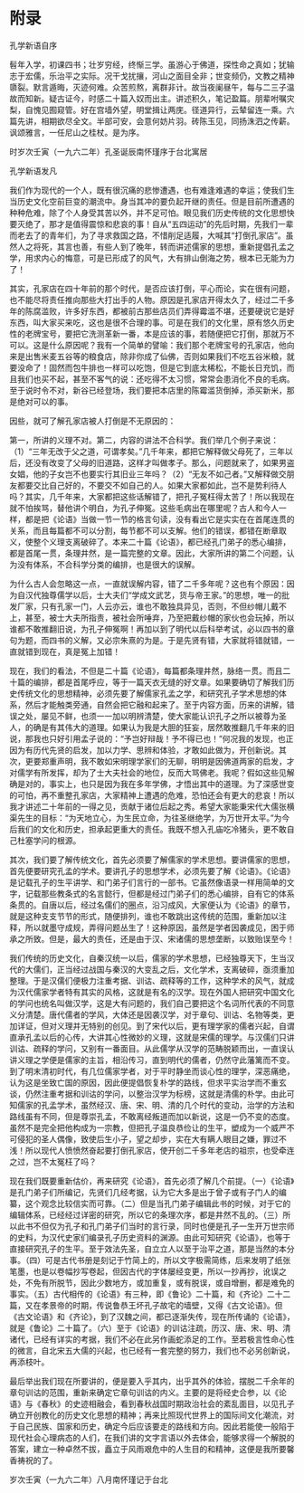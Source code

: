 ﻿# 附录
孔学新语自序

髫年入学，初课四书；壮岁穷经，终惭三学。虽游心于佛道，探性命之真如；犹输志于宏儒，乐治平之实际。况干戈扰攘，河山之面目全非；世变频仍，文教之精神隳裂。默言遁晦，灭迹何难。众苦煎熬，离群非计。故当夜阑昼午，每与二三子温故而知新。疑古证今，时感二十篇入奴而出主。讲述积久，笔记盈篇。朋辈咐嘱灾梨，自愧见囿窥管。好在宫墙外望，明堂揖让两庑。径道异行，云辇留连一乘。六篇先讲，相期欲尽全文。半部可安，会意何妨片羽。砖陈玉见，同扬洙泗之传薪。讽颂雅言，一任尼山之桂杖。是为序。

时岁次壬寅（一九六二年）孔圣诞辰南怀瑾序于台北寓居

孔学新语发凡

我们作为现代的一个人，既有很沉痛的悲惨遭遇，也有难逢难遇的幸运；使我们生当历史文化空前巨变的潮流中。身当其冲的要负起开继的责任。但是目前所遭遇的种种危难，除了个人身受其苦以外，并不足可怕。眼见我们历史传统的文化思想快要灭绝了，那才是值得震惊和悲哀的事！自从“五四运动”的先后时期，先我们一辈而老去了的青年们，为了寻求救国之路，不惜削足适履，大喊其“打倒孔家店”。虽然人之将死，其言也善，有些人到了晚年，转而讲述儒家的思想，重新提倡孔孟之学，用求内心的悔意，可是已形成了的风气，大有排山倒海之势，根本已无能为力了！

其实，孔家店在四十年前的那个时代，是否应该打倒，平心而论，实在很有问题，也不能尽将责任推向那些大打出手的人物。原因是孔家店开得太久了，经过二千多年的陈腐滥败，许多好东西，都被前古那些店员们弄得霉滥不堪，还要硬说它是好东西，叫大家买来吃，这也是很不合理的事。可是在我们的文化里，原有悠久历史性的老牌宝号，要把它洗测革新一番，本是应该的事，若随便把它打倒，那就万不可以。这是什么原因呢？我有一个简单的譬喻：我们那个老牌宝号的孔家店，他向来是出售米麦五谷等的粮食店，除非你成了仙佛，否则如果我们不吃五谷米粮，就要没命了！固然而包牛排也一样可以吃饱，但是它到底太稀松，不能长日充饥，而且我们也买不起，甚至不客气的说：还吃得不太习惯，常常会患消化不良的毛病。至于说时令不对，新谷已经登场，我们要把本店里的陈霉滥货倒掉，添买新米，那是绝对可以的事。

因些，就可了解孔家店被人打倒是不无原因的：

第一，所讲的义理不对。第二，内容的讲法不合科学。我们举几个例子来说：（1）“三年无改于父之道，可谓孝矣。”几千年来，都把它解释做父母死了，三年以后，还没有改变了父母的旧道路，这样才叫做孝子。那么，问题就来了，如果男盗女娼，他的子女岂不也要实行其旧业三年吗？（2）“无友不如己者。”又解释做交朋友都要交比自己好的，不要交不如自己的人。如果大家都如此，岂不是势利待人吗？其实，几千年来，大家都把这些话解错了，把孔子冤枉得太苦了！所以我现在就不怕挨骂，替他讲个明白，为孔子伸冤。这些毛病出在哪里呢？古人和今人一样，都是把《论语》当做一节一节的格言句读，没有看出它是实实在在首尾连贯的关系，而且每篇都不可以分割，每节都不可以支解。他们的错误，都错在断章取义，使整个义理支离破碎了。本来二十篇《论语》，都已经孔门弟子的悉心编排，都是首尾一贯，条理井然，是一篇完整的文章。因此，大家所讲的第二个问题，认为没有体系，不合科学分类的编排，也是很大的误解。

为什么古人会忽略这一点，一直就误解内容，错了二千多年呢？这也有个原因：因为自汉代独尊儒学以后，士大夫们“学成文武艺，货与帝王家。”的思想，唯一的批发厂家，只有孔家一门，人云亦云，谁也不敢独具异见，否则，不但纱帽儿戴不上，甚至，被士大夫所指责，被社会所唾弃，乃至把戴纱帽的家伙也会玩掉，所以谁都不敢推翻旧说，为孔子伸冤啊！再加以到了明代以后科举考试，必以四书的章句为题，而四书的义解，又必宗朱熹的为是。于是先贤有错，大家就将错就错，一直就错到现在，真是冤上加错！

现在，我们的看法，不但是二十篇《论语》，每篇都条理井然，脉络一贯。而且二十篇的编排，都是首尾呼应，等于一篇天衣无缝的好文章。如果要确切了解我们历史传统文化的思想精神，必须先要了解儒家孔孟之学，和研究孔子学术思想的体系，然后才能触类旁通，自然会把它融和起来了。至于内容方面，历来的讲解，错误之处，屡见不鲜，也须一一加以明辨清楚，使大家能认识孔子之所以被尊为圣人，的确是有其伟大的道理。如果认为我是大胆的狂妄，居然敢推翻几千年来的旧说，那我也只好引用孟子说的：“予岂好辩哉！予不得已也！”何况我的发现，也正因为有历代先贤的启发，加以力学、思辨和体验，才敢如此做为，开创新说。其次，更要郑重声明，我不敢如宋明理学家们的无聊，明明是因佛道两家的启发，才对儒学有所发挥，却为了士大夫社会的地位，反而大骂佛老。我呢？假如这些见解确是对的，事实上，也只是因为我在多年学佛，才悟出其中的道理。为了深感世变的可怕，再不重整孔家店，大家精神上遭遇的危难，恐怕还会有更大的悲哀！所以我才讲述二十年前的一得之见，贡献于诸位后起之秀。希望大家能秉宋代大儒张横渠先生的目标：“为天地立心，为生民立命，为往圣继绝学，为万世开太平。”为今后我们的文化和历史，担承起更重大的责任。我既不想入孔庙吃冷猪头，更不敢自己杜塞学问的根源。

其次，我们要了解传统文化，首先必须要了解儒家的学术思想。要讲儒家的思想，首先便要研究孔孟的学术。要讲孔子的思想学术，必须先要了解《论语》。《论语》是记载孔子的生平讲学、和门弟子们言行的一部书。它虽然像语录一样用简单的文字，记载那些教条式的名言懿行，但都是经过门弟子们的悉心编排，自有它的体系条贯的。自唐以后，经过名儒们的圈点，沿习成风，大家便认为《论语》的章节，就是这种支支节节的形式，随便排列，谁也不敢跳出这传统的范围，重新加以注释，所以就墨守成规，弄得问题丛生了！这种原因，虽然是学者因袭成见，困于师承之所致。但是，最大的责任，还是由于汉、宋诸儒的思想垄断，以致贻误至今！

我们传统的历史文化，自秦汉统一以后，儒家的学术思想，已经独尊天下，生当汉代的大儒们，正当经过战国与秦汉的大变乱之后，文化学术，支离破碎，亟须重加整理。于是汉儒们便极力注重考据、训诂、疏释等的工作，这种学术的风气，就成为汉代儒家学者特有其实的风格，这就是有名的汉学。现在外国人把研究中国文化的学问也统名叫做汉学，这是大有问题的，我们自己要把这个名词所代表的不同意义分清楚。唐代儒者的学风，大体还是因袭汉学，对于章句、训诂、名物等类，更加详证，但对义理并无特别的创见。到了宋代以后，更有理学家的儒者兴起，自谓直承孔孟以后的心传，大讲其心性微妙的义理，这就是宋儒的理学。与汉儒们只讲训诂、疏释的学问，又别有一番面目。从此儒学从汉学的范畴脱颖而出，一直误认讲义理之学便是儒家的主旨，相沿传习，直到明代的儒者，仍然守此藩篱而不变。到了明末清初时代，有几位儒家学者，对于平时静坐而谈心性的理学，深恶痛绝，认为这是坐致亡国的原因，因此便提倡恢复朴学的路线，但求平实治学而不重玄谈，仍然注重考据和训诂的学问，以整治汉学为标榜，这就是清儒的朴学。由此可知儒家的孔孟学术，虽然经汉、唐、宋、明、清的几个时代的变动，治学的方法和路线虽有不同，但是尊崇孔孟，不敢离经叛道而加以新说，这是一仍不变的态度。虽然不是完全把他构成为一宗教，但把孔子温良恭俭让的生平，塑成为一个威严不可侵犯的圣人偶像，致使后生小子，望之却步，实在大有瞒人眼目之嫌，罪过不浅！所以现代人愤愤然奋起要打倒孔家店，使开创二千多年老店的祖宗，也受牵连之过，岂不太冤枉了吗？

现在我们既要重新估价，再来研究《论语》，首先必须了解几个前提。（一）《论语》是孔门弟子们所编记，先贤们几经考据，认为它大多是出于曾子或有子门人的编纂，这个观念比较信实而可靠。（二）但是当孔门弟子编辑此书的时候，对于它的编辑体系，已经经过详密的研究，所以它的条理次序，都是井然不乱的。（三）所以此书不但仅为孔子和孔门弟子们当时的言行录，同时也便是孔子一生开万世宗师的史料，为汉代史家们编录孔子历史资料的渊源。由此可知研究《论语》，也等于直接研究孔子的生平。至于效法先圣，自立立人以至于治平之道，那是当然的本分事。（四）可是古代书册是刻记于竹简上的，所以文字极需简练，后来发明了纸张笔墨，也是以卷幅抄写卷起，但因古代的字体屡经变更，所以一抄再抄，讹误之处，不免有所脱节，因此少数地方，或加重复，或有脱误，或自增删，都是难免的事实。（五）古代相传的《论语》有三种，即《鲁论》二十篇，和《齐论》二十二篇，又在孝景帝的时期，传说鲁恭王坏孔子故宅的墙壁，又得《古文论语》。但《古文论语》和《齐论》，到了汉魏之间，都已逐渐失传，现在所传诵的《论语》，就是《鲁论》二十篇了。（六）至于《论语》的训诂注疏，历汉、唐、宋、明、清诸代，已经有详实的考据，我们不必在此另作画蛇添足的工作。至若极言性命心性的微言，自北宋五大儒的兴起，也已经有一套完整的努力，我们也不必另创新说，再添枝叶。

最后举出我们现在所要讲的，便是要入乎其内，出乎其外的体验，摆脱二千余年的章句训诂的范围，重新来确定它章句训诂的内义。主要的是将经史合参，以《论语》与《春秋》的史迹相融会，看到春秋战国时期政治社会的紊乱面目，以见孔子确立开创教化的历史文化思想的精神；再来比照现代世界上的国际间文化潮流，对于自己民族、国家和历史，确定今后应该要走的路线和方向。因此若能使一般陷于现代社会心理病态的人们，在我们讲的文字言语以外去体会，能够求得一个解脱的答案，建立一种卓然不拔，矗立于风雨艰危中的人生目的和精神，这便是我所要馨香祷祝的了。

岁次壬寅（一九六二年）八月南怀瑾记于台北